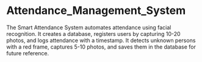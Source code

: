 # Attendance_Management_System
The Smart Attendance System automates attendance using facial recognition. It creates a database, registers users by capturing 10-20 photos, and logs attendance with a timestamp. It detects unknown persons with a red frame, captures 5-10 photos, and saves them in the database for future reference.
